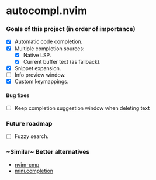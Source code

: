 # autocompl.nvim

### Goals of this project (in order of importance)
- [x] Automatic code completion.
- [x] Multiple completion sources:
    - [x] Native LSP.
    - [x] Current buffer text (as fallback).
- [x] Snippet expansion.
- [ ] Info preview window.
- [x] Custom keymappings.

#### Bug fixes
- [ ] Keep completion suggestion window when deleting text

### Future roadmap
- [ ] Fuzzy search.

### ~Similar~ Better alternatives
- [nvim-cmp](https://github.com/hrsh7th/nvim-cmp)
- [mini.completion](https://github.com/echasnovski/mini.completion)
